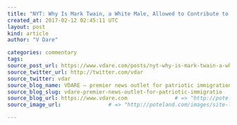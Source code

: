 ```yaml
---
title: "NYT: Why Is Mark Twain, a White Male, Allowed to Contribute to “The Cultural Conversation?”" # => "I Made a Pretty Gem - Planet.rb"
created_at: 2017-02-12 02:45:11 UTC
layout: post
kind: article
author: "V Dare"

categories: commentary
tags: 
source_post_url: https://www.vdare.com/posts/nyt-why-is-mark-twain-a-white-male-allowed-to-contribute-to-the-cultural-conversation    # => "http://poteland.com/blog/i-made-a-pretty-gem-planet-dot-rb/"
source_twitter_url: http://twitter.com/vdar
source_twitter: vdar
source_blog_name: VDARE – premier news outlet for patriotic immigration reform
source_blog_slug: vdare-premier-news-outlet-for-patriotic-immigratio              # => "this-is-where-i-tell-you-stuff"
source_blog_url: https://www.vdare.com               # => "http://poteland.com/articles"
source_image_url:               # => "http://poteland.com/images/site-logo.png"

---
```



<!--
   &lt;div class=&quot;pf-content&quot;&gt;&lt;p&gt;From the &lt;em&gt;New York Times&lt;/em&gt;, a review of the revival of the 1985 Tony Award-winning musical &lt;em&gt;Big River&lt;/em&gt;, which is based on Mark Twain’s &lt;em&gt;Huckleberry Finn&lt;/em&gt;:&lt;/p&gt;
&lt;blockquote&gt;&lt;p&gt;&lt;a title=&quot;https://www.nytimes.com/2017/02/09/theater/big-river-review-encores.html?action=click&amp;amp;pgtype=Homepage&amp;amp;version=Moth-Visible&amp;amp;moduleDetail=inside-nyt-region-5&amp;amp;module=inside-nyt-region&amp;amp;region=inside-nyt-region&amp;amp;WT.nav=inside-nyt-region&quot; href=&quot;https://www.nytimes.com/2017/02/09/theater/big-river-review-encores.html?action=click&amp;amp;pgtype=Homepage&amp;amp;version=Moth-Visible&amp;amp;moduleDetail=inside-nyt-region-5&amp;amp;module=inside-nyt-region&amp;amp;region=inside-nyt-region&amp;amp;WT.nav=inside-nyt-region&quot;&gt;Review: A New ‘Big River,’ Endearing but Ill Timed&lt;/a&gt;&lt;/p&gt;
&lt;p&gt;By LAURA COLLINS-HUGHES FEB. 9, 2017&lt;/p&gt;
&lt;p&gt;… But “Big River” feels like an awkward fit for this moment.&lt;/p&gt;
&lt;p&gt;… It’s because of the cultural conversation we’ve been having lately about the role of black artists, and women too.&lt;/p&gt;&lt;/blockquote&gt;
&lt;p&gt;Have you noticed how the once innocent word “conversation” has recently taken on Stalinist connotations of indoctrination and censorship.&lt;/p&gt;
&lt;blockquote&gt;&lt;p&gt;Expectations have changed.&lt;/p&gt;
&lt;p style=&quot;text-align: left;&quot;&gt;It is hard, in a way that it wasn’t in 1985 — or even in 2003, when Deaf West Theater brought its stunning revival to Broadway — to watch a story that’s framed as the tale of Huck and Jim without being bothered by how sidelined Jim is, and how very white and male anyone who has a substantial role is: Huck, the con men, Tom Sawyer (Charlie Franklin).&lt;/p&gt;&lt;div id=&quot;57966237cc52c74a5e1363c4&quot; class=&quot;vdb_player vdb_57966237cc52c74a5e1363c456bcd17ce4b018167fea5539&quot;&gt;    &lt;/div&gt;
&lt;/blockquote&gt;
&lt;p style=&quot;text-align: center;&quot;&gt;&lt;a title=&quot;https://static01.nyt.com/images/2017/02/10/arts/10BIGRIVER/10BIGRIVER-facebookJumbo.jpg&quot; href=&quot;https://static01.nyt.com/images/2017/02/10/arts/10BIGRIVER/10BIGRIVER-facebookJumbo.jpg&quot;&gt;&lt;img title=&quot;&quot; src=&quot;https://static01.nyt.com/images/2017/02/10/arts/10BIGRIVER/10BIGRIVER-facebookJumbo.jpg&quot; alt=&quot;&quot; width=&quot;332&quot; height=&quot;174&quot;&gt;&lt;/a&gt;&lt;/p&gt;
&lt;p style=&quot;text-align: center;&quot;&gt;&lt;em&gt;Only an all-black cast would be diverse enough for 2017&lt;/em&gt;&lt;/p&gt;
&lt;blockquote&gt;&lt;p&gt;… In this cast of 22, black characters other than Jim are mostly in the background.&lt;/p&gt;&lt;/blockquote&gt;
&lt;p&gt;Okay, but the musical is based on a novel entitled &lt;em&gt;Huckleberry Finn&lt;/em&gt;, which was a sequel to &lt;em&gt;Tom Sawyer&lt;/em&gt;, and Jim is the main character not named Huckleberry Finn or Tom Sawyer in the book &lt;em&gt;Huckleberry Finn.&lt;/em&gt;&lt;/p&gt;
&lt;p&gt;But as the Oscars found, once you go black you can never go back.&lt;/p&gt;
&lt;blockquote&gt;&lt;p&gt;Katherine A. Guy, in her professional stage debut, does set off some welcome vocal fireworks in “How Blest We Are,” playing a slave named Alice’s Daughter, but that solo is really all she gets to do.&lt;/p&gt;
&lt;p&gt;Even with the warm rapport between Mr. Barasch and Mr. Scatliffe, and the gorgeous blending of their voices in “Muddy Water” and “River in the Rain,” this is ultimately the story of a white boy waking up to injustice, then painting himself as a hero.&lt;/p&gt;&lt;/blockquote&gt;
&lt;p&gt;White boys … they must be dealt with.&lt;/p&gt;
&lt;blockquote&gt;&lt;p&gt;I’m not arguing for rewriting Twain or for consigning “Big River” to the scrap heap.&lt;/p&gt;&lt;/blockquote&gt;
&lt;p&gt;Oh, really?&lt;/p&gt;
&lt;blockquote&gt;&lt;p&gt;But especially right now, with the United States plumbing its own soul over questions of privilege and belonging, the show doesn’t seem to have a great deal to add.&lt;/p&gt;&lt;/blockquote&gt;
&lt;p&gt;Who let Mark Twain be part of the National Conversation?&lt;/p&gt;
&lt;p&gt;[&lt;a href=&quot;http://www.unz.com/isteve/nyt-why-is-mark-twain-allowed-to-contribute-to-the-cultural-conversation/&quot;&gt;Comment at Unz.com&lt;/a&gt;]&lt;/p&gt;
&lt;/div&gt;           # => "I’ve been hurting to write this ever since we had the idea of creating a Planet for Cubox..." (Continued)
   vdare-premier-news-outlet-for-patriotic-immigratio              # => "this-is-where-i-tell-you-stuff"
   https://www.vdare.com               # => "http://poteland.com/articles"
                 # => "http://poteland.com/images/site-logo.png"
<div class="pf-content"><p>From the <em>New York Times</em>, a review of the revival of the 1985 Tony Award-winning musical <em>Big River</em>, which is based on Mark Twain’s <em>Huckleberry Finn</em>:</p>
<blockquote><p><a title="https://www.nytimes.com/2017/02/09/theater/big-river-review-encores.html?action=click&amp;pgtype=Homepage&amp;version=Moth-Visible&amp;moduleDetail=inside-nyt-region-5&amp;module=inside-nyt-region&amp;region=inside-nyt-region&amp;WT.nav=inside-nyt-region" href="https://www.nytimes.com/2017/02/09/theater/big-river-review-encores.html?action=click&amp;pgtype=Homepage&amp;version=Moth-Visible&amp;moduleDetail=inside-nyt-region-5&amp;module=inside-nyt-region&amp;region=inside-nyt-region&amp;WT.nav=inside-nyt-region">Review: A New ‘Big River,’ Endearing but Ill Timed</a></p>
<p>By LAURA COLLINS-HUGHES FEB. 9, 2017</p>
<p>… But “Big River” feels like an awkward fit for this moment.</p>
<p>… It’s because of the cultural conversation we’ve been having lately about the role of black artists, and women too.</p></blockquote>
<p>Have you noticed how the once innocent word “conversation” has recently taken on Stalinist connotations of indoctrination and censorship.</p>
<blockquote><p>Expectations have changed.</p>
<p style="text-align: left;">It is hard, in a way that it wasn’t in 1985 — or even in 2003, when Deaf West Theater brought its stunning revival to Broadway — to watch a story that’s framed as the tale of Huck and Jim without being bothered by how sidelined Jim is, and how very white and male anyone who has a substantial role is: Huck, the con men, Tom Sawyer (Charlie Franklin).</p><div id="57966237cc52c74a5e1363c4" class="vdb_player vdb_57966237cc52c74a5e1363c456bcd17ce4b018167fea5539">    </div>
</blockquote>
<p style="text-align: center;"><a title="https://static01.nyt.com/images/2017/02/10/arts/10BIGRIVER/10BIGRIVER-facebookJumbo.jpg" href="https://static01.nyt.com/images/2017/02/10/arts/10BIGRIVER/10BIGRIVER-facebookJumbo.jpg"><img title="" src="https://static01.nyt.com/images/2017/02/10/arts/10BIGRIVER/10BIGRIVER-facebookJumbo.jpg" alt="" width="332" height="174"></a></p>
<p style="text-align: center;"><em>Only an all-black cast would be diverse enough for 2017</em></p>
<blockquote><p>… In this cast of 22, black characters other than Jim are mostly in the background.</p></blockquote>
<p>Okay, but the musical is based on a novel entitled <em>Huckleberry Finn</em>, which was a sequel to <em>Tom Sawyer</em>, and Jim is the main character not named Huckleberry Finn or Tom Sawyer in the book <em>Huckleberry Finn.</em></p>
<p>But as the Oscars found, once you go black you can never go back.</p>
<blockquote><p>Katherine A. Guy, in her professional stage debut, does set off some welcome vocal fireworks in “How Blest We Are,” playing a slave named Alice’s Daughter, but that solo is really all she gets to do.</p>
<p>Even with the warm rapport between Mr. Barasch and Mr. Scatliffe, and the gorgeous blending of their voices in “Muddy Water” and “River in the Rain,” this is ultimately the story of a white boy waking up to injustice, then painting himself as a hero.</p></blockquote>
<p>White boys … they must be dealt with.</p>
<blockquote><p>I’m not arguing for rewriting Twain or for consigning “Big River” to the scrap heap.</p></blockquote>
<p>Oh, really?</p>
<blockquote><p>But especially right now, with the United States plumbing its own soul over questions of privilege and belonging, the show doesn’t seem to have a great deal to add.</p></blockquote>
<p>Who let Mark Twain be part of the National Conversation?</p>
<p>[<a href="http://www.unz.com/isteve/nyt-why-is-mark-twain-allowed-to-contribute-to-the-cultural-conversation/">Comment at Unz.com</a>]</p>
</div><div class="">
    <i>Source: <a href="https://www.vdare.com">VDARE – premier news outlet for patriotic immigration reform</a></i>
</div>
